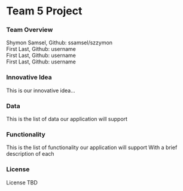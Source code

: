 # Team 5 Project

### Team Overview ###
Shymon Samsel, Github: ssamsel/szzymon  
First Last, Github: username  
First Last, Github: username  
First Last, Github: username  

### Innovative Idea ###
This is our innovative idea...

### Data ###
This is the list of data our application will support

### Functionality ###
This is the list of functionality our application will support
With a brief description of each

### License ###
License TBD